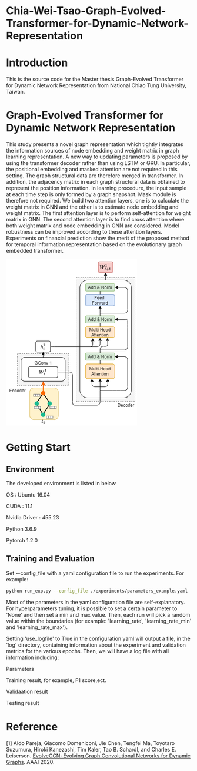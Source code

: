 # Chia-Wei-Tsao-Graph-Evolved-Transformer-for-Dynamic-Network-Representation
# Introduction 
This is the source code for the Master thesis Graph-Evolved Transformer for Dynamic Network Representation from National Chiao Tung University, Taiwan.
# Graph-Evolved Transformer for Dynamic Network Representation
This study presents a novel graph representation which tightly integrates the information sources of node embedding and weight matrix in graph learning representation. A new way to updating parameters is proposed by using the transformer decoder rather than using LSTM or GRU. In particular, the positional embedding and masked attention are not required in this setting. The graph structural data are therefore merged in transformer. In addition, the adjacency matrix in each graph structural data is obtained to represent the position information. In learning procedure, the input sample at each time step is only formed by a graph snapshot. Mask module is therefore not required. We build two attention layers, one is to calculate the weight matrix in GNN and the other is to estimate node embedding and weight matrix. The first attention layer is to perform self-attention for weight matrix in GNN. The second attention layer is to find cross attention where both weight matrix and node embedding in GNN are considered. Model robustness can be improved according to these attention layers. Experiments on financial prediction show the merit of the proposed method for temporal information representation based on the evolutionary graph embedded transformer.

![image](https://github.com/NCTU-MLLab/Chia-Wei-Tsao-Graph-Evolved-Transformer-for-Dynamic-Network-Representation/blob/main/1layer.png)

# Getting Start
## Environment
The developed environment is listed in below 

OS : Ubuntu 16.04 

CUDA : 11.1

Nvidia Driver : 455.23

Python 3.6.9

Pytorch 1.2.0

## Training and Evaluation
Set --config_file with a yaml configuration file to run the experiments. For example:

```sh
python run_exp.py --config_file ./experiments/parameters_example.yaml
```

Most of the parameters in the yaml configuration file are self-explanatory. For hyperparameters tuning, it is possible to set a certain parameter to 'None' and then set a min and max value. Then, each run will pick a random value within the boundaries (for example: 'learning_rate', 'learning_rate_min' and 'learning_rate_max').

Setting 'use_logfile' to True in the configuration yaml will output a file, in the 'log' directory, containing information about the experiment and validation metrics for the various epochs. Then, we will have a log file with all information including:

Parameters 

Training result, for example, F1 score,ect.

Validaation result

Testing result

# Reference
[1] Aldo Pareja, Giacomo Domeniconi, Jie Chen, Tengfei Ma, Toyotaro Suzumura, Hiroki Kanezashi, Tim Kaler, Tao B. Schardl, and Charles E. Leiserson. [EvolveGCN: Evolving Graph Convolutional Networks for Dynamic Graphs](https://arxiv.org/abs/1902.10191). AAAI 2020.

